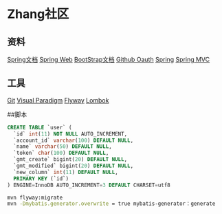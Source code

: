# Zhang社区

## 资料
[Spring文档](https://spring.io/guides)
[Spring Web](https://spring.io/guides/gs/serving-web-content/)
[BootStrap文档](https://v3.bootcss.com/getting-started/)
[Github Oauth](https://developer.github.com/apps/building-oauth-apps/creating-an-oauth-app/)
[Spring](https://docs.spring.io/spring-boot/docs/2.2.5.RELEASE/reference/html/spring-boot-features.html#boot-features-sql)
[Spring MVC](https://docs.spring.io/spring/docs/5.2.4.RELEASE/spring-framework-reference/web.html#spring-web)
## 工具
[Git](http://git-scm.com/download)
[Visual Paradigm](http://www.visual-paradigm.com)
[Flyway](https://flywaydb.org/)
[Lombok](https://projectlombok.org/)

##脚本
```sql
CREATE TABLE `user` (
  `id` int(11) NOT NULL AUTO_INCREMENT,
  `account_id` varchar(100) DEFAULT NULL,
  `name` varchar(50) DEFAULT NULL,
  `token` char(100) DEFAULT NULL,
  `gmt_create` bigint(20) DEFAULT NULL,
  `gmt_modified` bigint(20) DEFAULT NULL,
  `new_column` int(11) DEFAULT NULL,
  PRIMARY KEY (`id`)
) ENGINE=InnoDB AUTO_INCREMENT=3 DEFAULT CHARSET=utf8
```
```bash
mvn flyway:migrate
mvn -Dmybatis.generator.overwrite = true mybatis-generator：generate
```